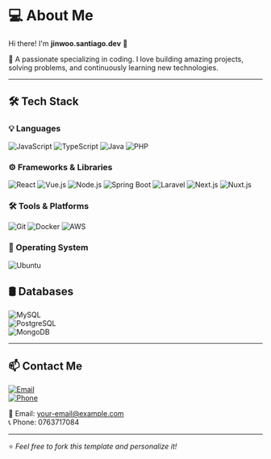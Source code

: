 
# 💻 About Me

Hi there! I'm **jinwoo.santiago.dev** 👋

🚀 A passionate specializing in coding. I love building amazing projects, solving problems, and continuously learning new technologies.

---

## 🛠 Tech Stack

### 💡 Languages
![JavaScript](https://img.shields.io/badge/-JavaScript-F7DF1E?style=flat&logo=javascript&logoColor=black)
![TypeScript](https://img.shields.io/badge/-TypeScript-007ACC?style=flat&logo=typescript&logoColor=white)
![Java](https://img.shields.io/badge/-Java-007396?style=flat&logo=java&logoColor=white)
![PHP](https://img.shields.io/badge/-PHP-777BB4?style=flat&logo=php&logoColor=white)


### ⚙️ Frameworks & Libraries
![React](https://img.shields.io/badge/-React-61DAFB?style=flat&logo=react&logoColor=black)
![Vue.js](https://img.shields.io/badge/-Vue.js-4FC08D?style=flat&logo=vue.js&logoColor=white)
![Node.js](https://img.shields.io/badge/-Node.js-339933?style=flat&logo=node.js&logoColor=white)
![Spring Boot](https://img.shields.io/badge/-Spring%20Boot-6DB33F?style=flat&logo=spring-boot&logoColor=white)
![Laravel](https://img.shields.io/badge/-Laravel-FF2D20?style=flat&logo=laravel&logoColor=white)
![Next.js](https://img.shields.io/badge/-Next.js-000000?style=flat&logo=next.js&logoColor=white)
![Nuxt.js](https://img.shields.io/badge/-Nuxt.js-00DC82?style=flat&logo=nuxt.js&logoColor=white)



### 🛠 Tools & Platforms
![Git](https://img.shields.io/badge/-Git-F05032?style=flat&logo=git&logoColor=white)
![Docker](https://img.shields.io/badge/-Docker-2496ED?style=flat&logo=docker&logoColor=white)
![AWS](https://img.shields.io/badge/-AWS-FF9900?style=flat&logo=amazon-aws&logoColor=white)



### 🚀 Operating System
![Ubuntu](https://img.shields.io/badge/-Ubuntu-E95420?style=flat&logo=ubuntu&logoColor=white)



## 🛢️ Databases  

![MySQL](https://img.shields.io/badge/-MySQL-4479A1?style=flat&logo=mysql&logoColor=white)  
![PostgreSQL](https://img.shields.io/badge/-PostgreSQL-336791?style=flat&logo=postgresql&logoColor=white)  
![MongoDB](https://img.shields.io/badge/-MongoDB-47A248?style=flat&logo=mongodb&logoColor=white)  



---

## 📫 Contact Me
[![Email](https://img.shields.io/badge/-Email-D14836?style=flat&logo=gmail&logoColor=white)](mailto:jinwoo.santiago.dev@gmail.com)  
[![Phone](https://img.shields.io/badge/-Phone-25D366?style=flat&logo=whatsapp&logoColor=white)](tel:+84763717084)  

📧 Email: [your-email@example.com](mailto:jinwoo.santiago.dev@gmail.com)  
📞 Phone: 0763717084

---

⭐️ *Feel free to fork this template and personalize it!*
